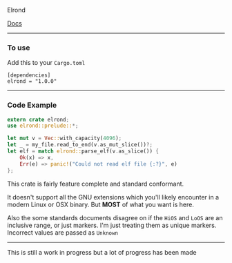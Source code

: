 Elrond

[Docs](https://valarauca.github.io/elrond/elrond/index.html)

---

### To use

Add this to your `Cargo.toml`

```
[dependencies]
elrond = "1.0.0"
```

---

### Code Example

```rust
extern crate elrond;
use elrond::prelude::*;

let mut v = Vec::with_capacity(4096);
let _ = my_file.read_to_end(v.as_mut_slice())?;
let elf = match elrond::parse_elf(v.as_slice()) {
	Ok(x) => x,
	Err(e) => panic!("Could not read elf file {:?}", e)
};

```

This crate is fairly feature complete and standard conformant. 

It doesn't support all the GNU extensions which you'll likely encounter in a modern Linux or
OSX binary. But **MOST** of what you want is here.

Also the some standards documents disagree on if the `HiOS` and `LoOS` are an inclusive range,
or just markers. I'm just treating them as unique markers. Incorrect values are passed as `Unknown`

---

This is still a work in progress but a lot of progress has been made

